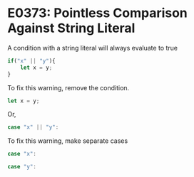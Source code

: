 # E0373: Pointless Comparison Against String Literal

A condition with a string literal will always evaluate to true

```typescript
if("x" || "y"){
    let x = y;
}
```

To fix this warning, remove the condition.

```typescript
let x = y;
```

Or, 

```typescript
case "x" || "y":
```

To fix this warning, make separate cases

```typescript
case "x":

case "y":
```